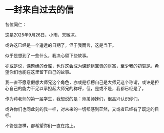 # 一封来自过去的信

各位同仁：

这是2025年9月26日，小雨，天微凉。

或许这已经是一个遥远的日期了，但于我而言，这是当下。

似乎是想到了一些什么，我决心留下些故事。

亦或是说，课题组的仓库，也许这会成为课题组宝贵的财富，至少我的初衷是。希望你们也能在这里留下自己的故事。

我一直不愿意假想大师兄这个角色，亦或是标榜自己是大师兄这个称谓，或许是担心自己的能力不足以承担起大师兄的称呼，但，是或不是，我都已经是了。

作为蒋老师的第一届学生，我想说的是：师弟师妹们，很高兴认识你们。


或许你们也同此刻的我一样，对未来的一切都感到茫然，又或者已经有了既定的目标。

不管是怎样，都希望你们一直在路上。
